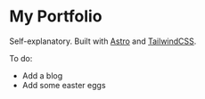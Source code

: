 # My Portfolio

Self-explanatory. Built with [Astro](https://astro.build/) and [TailwindCSS](https://tailwindcss.com/).

To do:

- Add a blog
- Add some easter eggs
